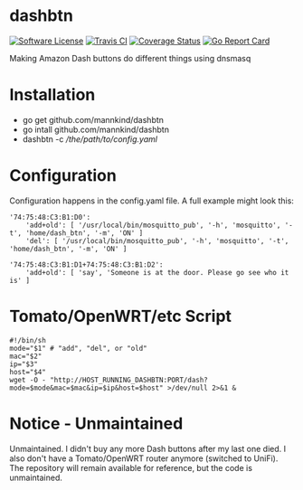 # dashbtn

[![Software
License](https://img.shields.io/badge/License-MIT-orange.svg?style=flat-square)](https://github.com/mannkind/dashbtn/blob/master/LICENSE.md)
[![Travis CI](https://img.shields.io/travis/mannkind/dashbtn/master.svg?style=flat-square)](https://travis-ci.org/mannkind/dashbtn)
[![Coverage Status](https://img.shields.io/codecov/c/github/mannkind/dashbtn/master.svg)](http://codecov.io/github/mannkind/dashbtn?branch=master)
[![Go Report Card](https://goreportcard.com/badge/github.com/mannkind/dashbtn)](https://goreportcard.com/report/github.com/mannkind/dashbtn)

Making Amazon Dash buttons do different things using dnsmasq

# Installation

* go get github.com/mannkind/dashbtn
* go intall github.com/mannkind/dashbtn
* dashbtn -c */the/path/to/config.yaml*

# Configuration

Configuration happens in the config.yaml file. A full example might look this:

```
'74:75:48:C3:B1:D0':
    'add+old': [ '/usr/local/bin/mosquitto_pub', '-h', 'mosquitto', '-t', 'home/dash_btn', '-m', 'ON' ]
    'del': [ '/usr/local/bin/mosquitto_pub', '-h', 'mosquitto', '-t', 'home/dash_btn', '-m', 'ON' ]

'74:75:48:C3:B1:D1+74:75:48:C3:B1:D2':
    'add+old': [ 'say', 'Someone is at the door. Please go see who it is' ]
```

# Tomato/OpenWRT/etc Script
```
#!/bin/sh
mode="$1" # "add", "del", or "old"
mac="$2"
ip="$3"
host="$4"
wget -O - "http://HOST_RUNNING_DASHBTN:PORT/dash?mode=$mode&mac=$mac&ip=$ip&host=$host" >/dev/null 2>&1 &
```

# Notice - Unmaintained
Unmaintained. I didn't buy any more Dash buttons after my last one died. I also don't have a Tomato/OpenWRT router anymore (switched to UniFi). The repository will remain available for reference, but the code is unmaintained.
